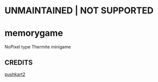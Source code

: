# UNMAINTAINED | NOT SUPPORTED

# memorygame
NoPixel type Thermite minigame

## CREDITS
[pushkart2](https://github.com/pushkart2/memorygame)
